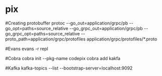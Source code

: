 # pix


#Creating protobuffer
protoc --go_out=application/grpc/pb --go_opt=paths=source_relative --go_grpc_out=application/grpc/pb --go_grpc_opt=paths=source_relative --proto_path=application/grpc/protofiles application/grpc/protofiles/*.proto


#Evans
evans -r repl

#Cobra
cobra init --pkg-name codepix
cobra add kakfa

#Kafka
kafka-topics --list --bootstrap-server=localhost:9092
